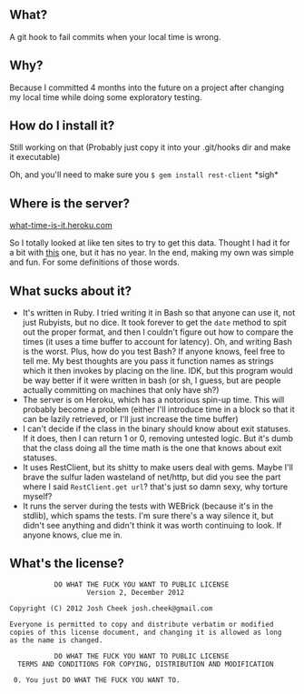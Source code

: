 What?
-----

A git hook to fail commits when your local time is wrong.


Why?
----

Because I committed 4 months into the future on a project after
changing my local time while doing some exploratory testing.


How do I install it?
--------------------

Still working on that (Probably just copy it into your .git/hooks dir and make it executable)

Oh, and you'll need to make sure you `$ gem install rest-client` \*sigh\*


Where is the server?
--------------------

[what-time-is-it.heroku.com](http://what-time-is-it.heroku.com/)

So I totally looked at like ten sites to try to get this data. Thought I had it for a bit
with [this](http://tycho.usno.navy.mil/cgi-bin/timer.pl) one, but it has no year. In the end,
making my own was simple and fun. For some definitions of those words.


What sucks about it?
--------------------

* It's written in Ruby. I tried writing it in Bash so that
anyone can use it, not just Rubyists, but no dice. It took forever to get the
`date` method to spit out the proper format, and then I couldn't figure out how to
compare the times (it uses a time buffer to account for latency). Oh, and writing Bash
is the worst. Plus, how do you test Bash? If anyone knows, feel free to tell me. My best thoughts
are you pass it function names as strings which it then invokes by placing on the line. IDK, but this program would be way better if it were written in bash (or sh, I guess,
but are people actually committing on machines that only have sh?)
* The server is on Heroku, which has a notorious spin-up time. This will probably become
a problem (either I'll introduce time in a block so that it can be lazily retrieved, or
I'll just increase the time buffer)
* I can't decide if the class in the binary should know about exit statuses. If it does,
then I can return 1 or 0, removing untested logic. But it's dumb that the class doing all the time math is the one
that knows about exit statuses.
* It uses RestClient, but its shitty to make users deal with gems. Maybe I'll brave
the sulfur laden wasteland of net/http, but did you see the part where I said `RestClient.get url`?
that's just so damn sexy, why torture myself?
* It runs the server during the tests with WEBrick (because it's in the stdlib), which spams the tests. I'm sure there's a
way silence it, but didn't see anything and didn't think it was worth continuing to look.
If anyone knows, clue me in.


What's the license?
-------------------

               DO WHAT THE FUCK YOU WANT TO PUBLIC LICENSE
                       Version 2, December 2012

    Copyright (C) 2012 Josh Cheek josh.cheek@gmail.com

    Everyone is permitted to copy and distribute verbatim or modified
    copies of this license document, and changing it is allowed as long
    as the name is changed.

               DO WHAT THE FUCK YOU WANT TO PUBLIC LICENSE
      TERMS AND CONDITIONS FOR COPYING, DISTRIBUTION AND MODIFICATION

     0. You just DO WHAT THE FUCK YOU WANT TO.
